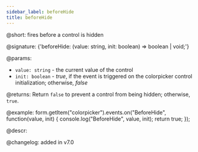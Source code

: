 ```yaml
---
sidebar_label: beforeHide
title: beforeHide
---          
```


@short: fires before a control is hidden
 
@signature: {'beforeHide: (value: string, init: boolean) => boolean | void;'}

@params:
- `value: string` - the current value of the control
- `init: boolean` - *true*, if the event is triggered on the colorpicker control initialization; otherwise, *false*

@returns:
Return `false` to prevent a control from being hidden; otherwise, `true`.

@example:
form.getItem("colorpicker").events.on("BeforeHide", function(value, init) {
    console.log("BeforeHide", value, init);
    return true;
});

@descr:

@changelog: added in v7.0
